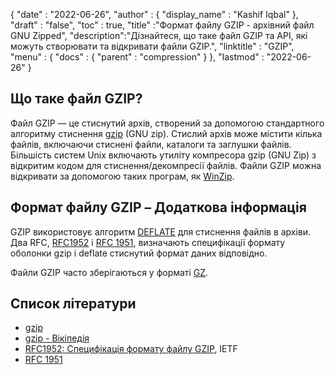 {
  "date" : "2022-06-26",
  "author" : {
    "display_name" : "Kashif Iqbal"
},
  "draft" : "false",
  "toc" : true,
  "title" :"Формат файлу GZIP - архівний файл GNU Zipped",
  "description":"Дізнайтеся, що таке файл GZIP та API, які можуть створювати та відкривати файли GZIP.",
  "linktitle" : "GZIP",
  "menu" : {
    "docs" : {
      "parent" : "compression"
}
},
  "lastmod" : "2022-06-26"
}

## Що таке файл GZIP?

Файл GZIP — це стиснутий архів, створений за допомогою стандартного алгоритму стиснення [gzip](https://en.wikipedia.org/wiki/Gzip) (GNU zip). Стислий архів може містити кілька файлів, включаючи стиснені файли, каталоги та заглушки файлів. Більшість систем Unix включають утиліту компресора gzip (GNU Zip) з відкритим кодом для стиснення/декомпресії файлів. Файли GZIP можна відкривати за допомогою таких програм, як [WinZip](https://www.winzip.com/en/).

## Формат файлу GZIP – Додаткова інформація

GZIP використовує алгоритм [DEFLATE](https://en.wikipedia.org/wiki/DEFLATE) для стиснення файлів в архіви. Два RFC, [RFC1952](https://tools.ietf.org/html/rfc1952) і [RFC 1951](https://tools.ietf.org/html/rfc1951), визначають специфікації формату оболонки gzip і deflate стиснутий формат даних відповідно.

Файли GZIP часто зберігаються у форматі [GZ](/uk/compression/gz/).

## Список літератури

* [gzip](http://www.gzip.org/)
* [gzip - Вікіпедія](https://en.wikipedia.org/wiki/Gzip)
* [RFC1952: Специфікація формату файлу GZIP](https://datatracker.ietf.org/doc/html/rfc1952), IETF
* [RFC 1951](https://tools.ietf.org/html/rfc1951)

